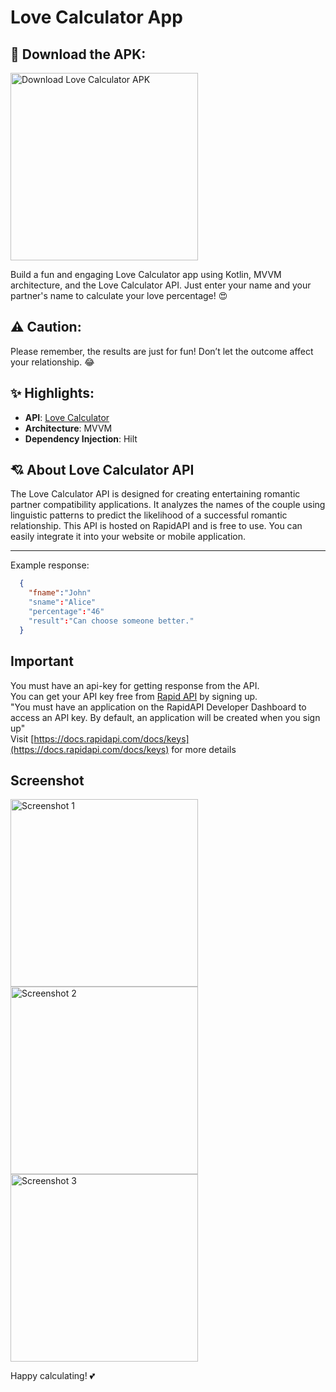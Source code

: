 # Love Calculator App

## 📲 Download the APK:
<a href="https://github.com/samyak2403/Lovecalculator/blob/master/app/release/app-release.apk">
  <img src="https://github.com/user-attachments/assets/a0c5dcca-d0dc-477b-b864-98c13e12d15d" alt="Download Love Calculator APK" style="width: 300px; height: auto;">
</a>





Build a fun and engaging Love Calculator app using Kotlin, MVVM architecture, and the Love Calculator API. Just enter your name and your partner's name to calculate your love percentage! 😍

## ⚠ Caution:
Please remember, the results are just for fun! Don’t let the outcome affect your relationship. 😂

## ✨ Highlights:

- **API**: [Love Calculator](https://rapidapi.com/ajith/api/love-calculator/)
- **Architecture**: MVVM
- **Dependency Injection**: Hilt

## 💘 About Love Calculator API

The Love Calculator API is designed for creating entertaining romantic partner compatibility applications. It analyzes the names of the couple using linguistic patterns to predict the likelihood of a successful romantic relationship. This API is hosted on RapidAPI and is free to use. You can easily integrate it into your website or mobile application.

---

Example response:
```json
  {
    "fname":"John"
    "sname":"Alice"
    "percentage":"46"
    "result":"Can choose someone better."
  }
```

## Important

You must have an api-key for getting response from the API.</br> 
You can get your API key free from [Rapid API](https://rapidapi.com/) by signing up.</br> 
"You must have an application on the RapidAPI Developer Dashboard to access an API key. By default, an application will be created when you sign up"</br> 
Visit [https://docs.rapidapi.com/docs/keys](https://docs.rapidapi.com/docs/keys) for more details

##  Screenshot
<img src="https://github.com/user-attachments/assets/0a987264-68e8-45fc-891d-bce6bd7b7c32" alt="Screenshot 1" width="300"/>
<img src="https://github.com/user-attachments/assets/88510dd4-47e5-4444-bb5a-5b5995a63550" alt="Screenshot 2" width="300"/>
<img src="https://github.com/user-attachments/assets/436b4640-b663-4dd1-94f8-ecb116f04347" alt="Screenshot 3" width="300"/>




Happy calculating! 💕

